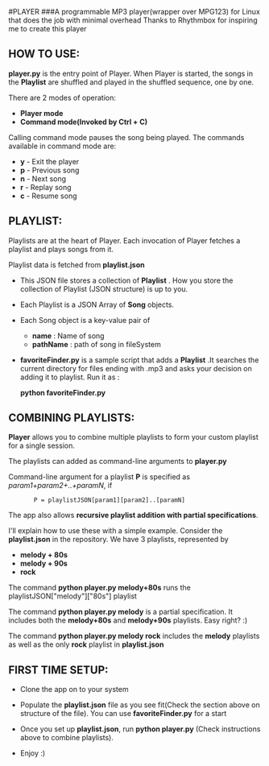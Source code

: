 #PLAYER
###A programmable MP3 player(wrapper over MPG123) for Linux that does the job with minimal overhead
Thanks to Rhythmbox for inspiring me to create this player

## HOW TO USE:
**player.py** is the entry point of Player.
When Player is started, the songs in the **Playlist** are shuffled
and played in the shuffled sequence, one by one. 

There are 2 modes of operation:
* **Player mode**
* **Command mode(Invoked by Ctrl + C)**

Calling command mode pauses the song being played.
The commands available in command mode are:
* **y** - Exit the player
* **p** - Previous song
* **n** - Next song
* **r** - Replay song
* **c** - Resume song

## PLAYLIST:
Playlists are at the heart of Player. Each invocation of Player
fetches a playlist and plays songs from it.

Playlist data is fetched from **playlist.json**

* This JSON file stores a collection of **Playlist** . 
  How you store the collection of Playlist 
  (JSON structure) is up to you.

* Each Playlist is a JSON Array of **Song** objects.

* Each Song object is a key-value pair of
    * **name** : Name of song
    * **pathName** : path of song in fileSystem

* **favoriteFinder.py** is a sample script that adds a **Playlist**               .It searches the current directory for files ending with .mp3 and 
  asks your decision on adding it to playlist. Run it as :

  **python favoriteFinder.py**


## COMBINING PLAYLISTS:
**Player** allows you to combine multiple playlists to form your custom playlist for a single session.

The playlists can added as command-line arguments to **player.py**

Command-line argument for a playlist **P** is specified as 
*param1+param2+..+paramN*, if

           P = playlistJSON[param1][param2]..[paramN]


The app also allows **recursive playlist addition with partial
specifications**.

I'll explain how to use these with a simple example.
Consider the **playlist.json** in the repository. We have 3 playlists,
represented by
* **melody + 80s**
* **melody + 90s**
* **rock**

The command **python player.py melody+80s** runs the playlistJSON\["melody"]["80s"] playlist

The command **python player.py melody** is a partial specification. It includes both the **melody+80s** and **melody+90s** playlists. Easy right? :)

The command **python player.py melody rock** includes the **melody** playlists
as well as the only **rock** playlist in **playlist.json** 

## FIRST TIME SETUP:
* Clone the app on to your system

* Populate the **playlist.json** file as you see fit(Check
  the section above on structure of the file). You can use
  **favoriteFinder.py** for a start

* Once you set up **playlist.json**, run
  **python player.py** (Check instructions above to
  combine playlists).

* Enjoy :)
